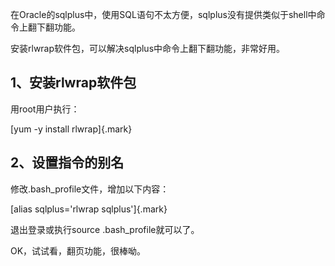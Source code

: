 在Oracle的sqlplus中，使用SQL语句不太方便，sqlplus没有提供类似于shell中命令上翻下翻功能。

安装rlwrap软件包，可以解决sqlplus中命令上翻下翻功能，非常好用。

## 1、安装rlwrap软件包

用root用户执行：

[yum -y install rlwrap]{.mark}

## 2、设置指令的别名

修改.bash_profile文件，增加以下内容：

[alias sqlplus=\'rlwrap sqlplus\']{.mark}

退出登录或执行source .bash_profile就可以了。

OK，试试看，翻页功能，很棒呦。
